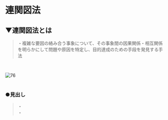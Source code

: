 # 連関図法

## ▼連関図法とは
>・複雑な要因の絡み合う事象について、その事象間の因果関係・相互関係を明らかにして問題や原因を特定し、目的達成のための手段を発見する手法<br>
<br>

![76](https://user-images.githubusercontent.com/81621944/229342903-11263cfe-783f-4aa7-8daa-2bd1de02417d.gif)<br>
<br>

### ●見出し
>・<br>
>・<br>
<br>

